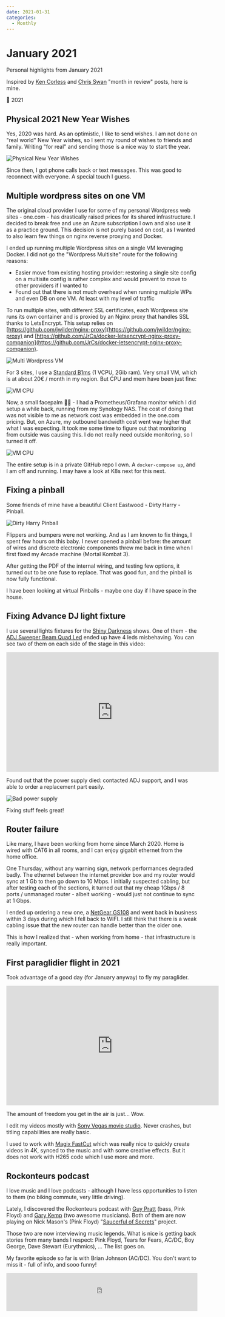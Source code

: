 ```yaml
---
date: 2021-01-31
categories:
  - Monthly
---
```


# January 2021

Personal highlights from January 2021

<!-- more -->

Inspired by [Ken Corless](https://www.linkedin.com/in/kencorless/) and [Chris Swan](https://blog.thestateofme.com/) "month in review" posts, here is mine.

👋 2021

## Physical 2021 New Year Wishes

Yes, 2020 was hard. As an optimistic, I like to send wishes. I am not done on "real world" New Year wishes, so I sent my round of wishes to friends and family. Writing "for real" and sending those is a nice way to start the year.

![Physical New Year Wishes](assets/jan21-wishes.jpg)

Since then, I got phone calls back or text messages. This was good to reconnect with everyone. A special touch I guess.

## Multiple wordpress sites on one VM

The original cloud provider I use for some of my personal Wordpress web sites - one.com - has drastically raised prices
for its shared infrastructure. I decided to break free and use an Azure subscription I own and also use it as a 
practice ground. This decision is not purely based on cost, as I wanted to also learn few things on nginx reverse proxying and Docker.

I ended up running multiple Wordpress sites on a single VM leveraging Docker. I did not go the "Wordpress Multisite" route for the following reasons:

* Easier move from existing hosting provider: restoring a single site config on a multisite config is rather complex and would prevent to move to other providers if I wanted to
* Found out that there is not much overhead when running multiple WPs and even DB on one VM. At least with my level of traffic

To run multiple sites, with different SSL certificates, each Wordpress site runs its own container and is proxied by an Nginx proxy that handles SSL thanks to LetsEncrypt. This setup relies on [https://github.com/jwilder/nginx-proxy](https://github.com/jwilder/nginx-proxy) and [https://github.com/JrCs/docker-letsencrypt-nginx-proxy-companion](https://github.com/JrCs/docker-letsencrypt-nginx-proxy-companion).

![Multi Wordpress VM](assets/multi-wordpress.drawio.png)

For 3 sites, I use a [Standard B1ms](https://docs.microsoft.com/en-us/azure/virtual-machines/sizes-b-series-burstable) (1 VCPU, 2Gib ram). Very small VM, which is at about 20€ / month in my region. But CPU and mem have been just fine:

![VM CPU](assets/wp-vm-monitoring.jpg)

Now, a small facepalm 🤦‍♂️ - I had a Prometheus/Grafana monitor which I did setup a while back, running from my Synology NAS. 
The cost of doing that was not visible to me as network cost was embedded in the one.com pricing. But, on Azure, my outbound bandwidth cost went way higher that what I was expecting. It took me some time to figure out that monitoring from outside was causing this. I do not really need outside monitoring, so I turned it off.

![VM CPU](assets/wp-cost.jpg)

The entire setup is in a private GitHub repo I own. A `docker-compose up`, and I am off and running. I may have a look at K8s next for this next.

## Fixing a pinball

Some friends of mine have a beautiful Client Eastwood - Dirty Harry - Pinball.

![Dirty Harry Pinball](assets/jan21-pinball.jpg)

Flippers and bumpers were not working. And as I am known to fix things, I spent few hours on this baby. I never opened a pinball before: the amount of wires and discrete electronic components threw me back in time when I first fixed my Arcade machine (Mortal Kombat 3).

After getting the PDF of the internal wiring, and testing few options, it turned out to be one fuse to replace. That was good fun, and the pinball is now fully functional.

I have been looking at virtual Pinballs - maybe one day if I have space in the house.

## Fixing Advance DJ light fixture

I use several lights fixtures for the [Shiny Darkness](https://shinydarkness.com/) shows.
One of them - the [ADJ Sweeper Beam Quad Led](https://www.adj.com/sweeper-beam-quad-led) ended up have 4 leds misbehaving. You can see two of them on each side of the stage in this video:

<iframe width="560" height="315" src="https://www.youtube.com/embed/f91hX38PzP0" frameborder="0" allow="accelerometer; autoplay; clipboard-write; encrypted-media; gyroscope; picture-in-picture" allowfullscreen></iframe>

Found out that the power supply died: contacted ADJ support, and I was able to order a replacement part easily.

![Bad power supply](assets/jan21-adj.jpg)

Fixing stuff feels great!

## Router failure

Like many, I have been working from home since March 2020. Home is wired with CAT6 in all rooms, and I can enjoy gigabit ethernet from the home office.

One Thursday, without any warning sign, network performances degraded badly. The ethernet between the internet provider box and my router would sync at 1 Gb to then go down to 10 Mbps. I initially suspected cabling, but after testing each of the sections, it turned out that my cheap 1Gbps / 8 ports / unmanaged router - albeit working - would just not continue to sync at 1 Gbps.

I ended up ordering a new one, a [NetGear GS108](https://www.netgear.com/support/product/GS108v4) and went back in business within 3 days during which I fell back to WIFI. I still think that there is a weak cabling issue that the new router can handle better than the older one.

This is how I realized that - when working from home - that infrastructure is really important.

## First paraglidier flight in 2021

Took advantage of a good day (for January anyway) to fly my paraglider.

<iframe width="560" height="315" src="https://www.youtube.com/embed/bo_aTiWl_I0" frameborder="0" allow="accelerometer; autoplay; clipboard-write; encrypted-media; gyroscope; picture-in-picture" allowfullscreen></iframe>

The amount of freedom you get in the air is just... Wow.

I edit my videos mostly with [Sony Vegas movie studio](https://www.vegascreativesoftware.com/gb/vegas-movie-studio/). Never crashes, but titling capabilities are really basic.

I used to work with [Magix FastCut](https://www.magix.com/int/support/know-how/tutorial-videos/fastcut/) which was really nice to quickly create videos in 4K, synced to the music and with some creative effects. But it does not work with H265 code which I use more and more.

## Rockonteurs podcast

I love music and I love podcasts - although I have less opportunities to listen to them (no biking commute, very little driving).

Lately, I discovered the Rockonteurs podcast with [Guy Pratt](https://en.wikipedia.org/wiki/Guy_Pratt) (bass, Pink Floyd) and [Gary Kemp](https://en.wikipedia.org/wiki/Gary_Kemp) (two awesome musicians). Both of them are now playing on Nick Mason's (Pink Floyd) "[Saucerful of Secrets](https://en.wikipedia.org/wiki/Nick_Mason%27s_Saucerful_of_Secrets)" project.

Those two are now interviewing music legends. What is nice is getting back stories from many bands I respect: Pink Floyd, Tears for Fears, AC/DC, Boy George, Dave Stewart (Eurythmics), ... The list goes on.

My favorite episode so far is with Brian Johnson (AC/DC). You don't want to miss it - full of info, and sooo funny! 

<iframe src="https://tunein.com/embed/player/t159957927/" style="width:100%; height:100px;" scrolling="no" frameborder="no"></iframe>
